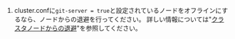1. cluster.confに`git-server = true`と設定されているノードをオフラインにするなら、ノードからの退避を行ってください。 詳しい情報については"[クラスタノードからの退避](/enterprise/admin/clustering/evacuating-a-cluster-node)"を参照してください。
